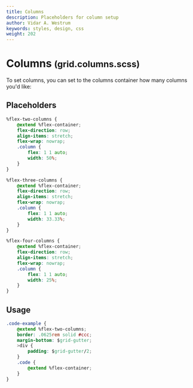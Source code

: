 ```yaml
---
title: Columns
description: Placeholders for column setup
author: Vidar A. Westrum
keywords: styles, design, css
weight: 202
---
```


# Columns <small>(grid.columns.scss)</small>
To set columns, you can set to the columns container how many columns you'd like:

## Placeholders

```css
%flex-two-columns {
    @extend %flex-container;
    flex-direction: row;
    align-items: stretch;
    flex-wrap: nowrap;
    .column {
        flex: 1 1 auto;
        width: 50%;
    }
}

%flex-three-columns {
    @extend %flex-container;
    flex-direction: row;
    align-items: stretch;
    flex-wrap: nowrap;
    .column {
        flex: 1 1 auto;
        width: 33.33%;
    }
}

%flex-four-columns {
    @extend %flex-container;
    flex-direction: row;
    align-items: stretch;
    flex-wrap: nowrap;
    .column {
        flex: 1 1 auto;
        width: 25%;
    }
}
```

## Usage

```css
.code-example {
    @extend %flex-two-columns;
    border: .0625rem solid #ccc;
    margin-bottom: $grid-gutter;
    >div {
        padding: $grid-gutter/2;
    }
    .code {
        @extend %flex-container;
    }
}
```